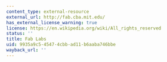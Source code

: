 ```yaml
---
content_type: external-resource
external_url: http://fab.cba.mit.edu/
has_external_license_warning: true
license: https://en.wikipedia.org/wiki/All_rights_reserved
status: ''
title: Fab Labs
uid: 9935a9c5-4547-4cbb-ad11-b6aaba746bbe
wayback_url: ''
---
```

